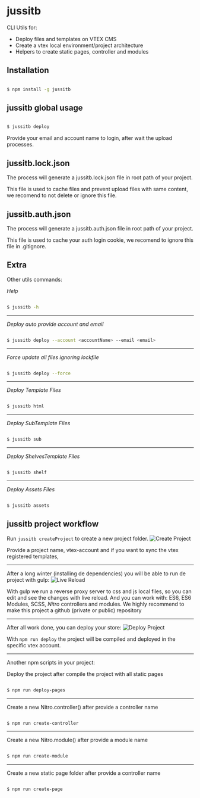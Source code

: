 # jussitb

CLI Utils for:

 - Deploy files and templates on VTEX CMS
 - Create a vtex local environment/project architecture
 - Helpers to create static pages, controller and modules



## Installation

```bash

$ npm install -g jussitb

```

## jussitb global usage



```bash

$ jussitb deploy

```



Provide your email and account name to login, after wait the upload processes.



## jussitb.lock.json

The process will generate a jussitb.lock.json file in root path of your project.

This file is used to cache files and prevent upload files with same content, we recomend to not delete or ignore this file.

## jussitb.auth.json

The process will generate a jussitb.auth.json file in root path of your project.

This file is used to cache your auth login cookie, we recomend to ignore this file in .gitignore.


## Extra

Other utils commands:



*Help*

```bash

$ jussitb -h

```
___

*Deploy auto provide account and email*

```bash

$ jussitb deploy --account <accountName> --email <email>

```
___
*Force update all files ignoring lockfile*

```bash

$ jussitb deploy --force

```
___
*Deploy Template Files*

```bash

$ jussitb html

```
___
*Deploy SubTemplate Files*

```bash

$ jussitb sub

```
___
*Deploy ShelvesTemplate Files*

```bash

$ jussitb shelf

```
___
*Deploy Assets Files*

```bash

$ jussitb assets

```


## jussitb project workflow

Run ``jussitb createProject`` to create a new project folder.
![Create Project](https://github.com/gfpaiva/jussitb/blob/master/templates/demo/createProject.gif?raw=true)

Provide a project name, vtex-account and if you want to sync the vtex registered templates,

___

After a long winter (installing de dependencies) you will be able to run de project with gulp:
![Live Reload](https://github.com/gfpaiva/jussitb/blob/master/templates/demo/liveReload.gif?raw=true)

With gulp we run a reverse proxy server to css and js local files, so you can edit and see the changes with live reload.
And you can work with: ES6, ES6 Modules, SCSS, *Nitro* controllers and modules.
We highly recommend to make this project a github (private or public) repository

___

After all work done, you can deploy your store:
![Deploy Project](https://github.com/gfpaiva/jussitb/blob/master/templates/demo/deploy.gif?raw=true)

With ``npm run deploy`` the project will be compiled and deployed in the specific vtex account.

___

Another npm scripts in your project:


Deploy the project after compile the project with all static pages
```bash

$ npm run deploy-pages

```
___

Create a new Nitro.controller() after provide a controller name
```bash

$ npm run create-controller

```
___

Create a new Nitro.module() after provide a module name
```bash

$ npm run create-module

```
___

Create a new static page folder after provide a controller name
```bash

$ npm run create-page

```
